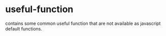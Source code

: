 # useful-function
contains some common useful function that are not available as javascript default functions.

